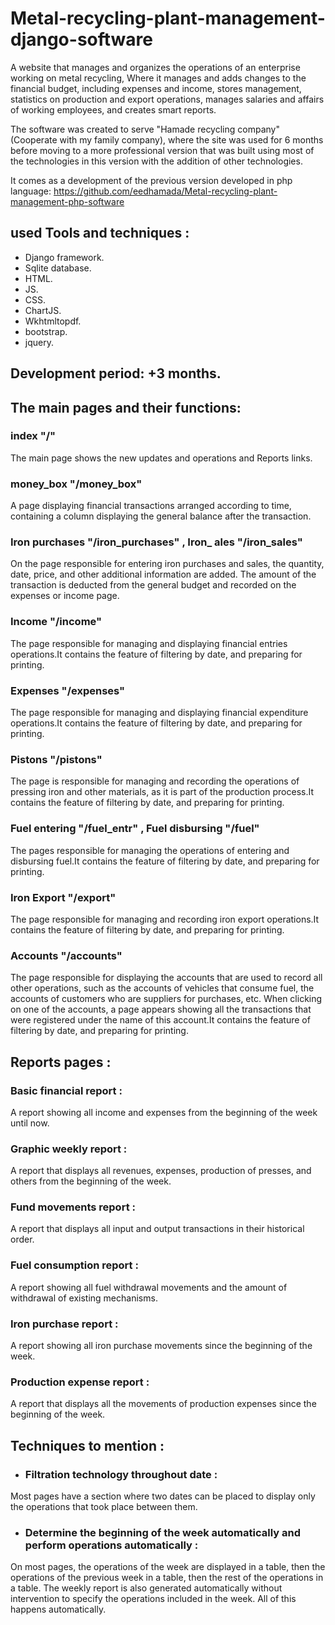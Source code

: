 # Metal-recycling-plant-management-django-software
A website that manages and organizes the operations of an enterprise working on metal recycling, Where it manages and adds changes to the financial budget, including expenses and income, stores management, statistics on production and export operations, manages salaries and affairs of working employees, and creates smart reports.


The software was created to serve  "Hamade recycling company" (Cooperate with my family company), where the site was used for 6 months before moving to a more professional version that was built using most of the technologies in this version with the addition of other technologies.

It comes as a development of the previous version developed in php language:
  https://github.com/eedhamada/Metal-recycling-plant-management-php-software

## used Tools and techniques :
- Django framework.
- Sqlite database.
- HTML.
- JS.
- CSS.
- ChartJS.
- Wkhtmltopdf.
- bootstrap.
- jquery.

## Development period: +3 months.

## The main pages and their functions:

### index "/"
The main page shows the new updates and operations and Reports links.

### money_box "/money_box"
A page displaying financial transactions arranged according to time, containing a column displaying the general balance after the transaction.

### Iron purchases "/iron_purchases" , Iron_ ales "/iron_sales"
On the page responsible for entering iron purchases and sales, the quantity, date, price, and other additional information are added. The amount of the transaction is deducted from the general budget and recorded on the expenses or income page.

### Income "/income"
The page responsible for managing and displaying financial entries operations.It contains the feature of filtering by date, and preparing for printing.

### Expenses "/expenses"
The page responsible for managing and displaying financial expenditure operations.It contains the feature of filtering by date, and preparing for printing.

### Pistons "/pistons"
The page is responsible for managing and recording the operations of pressing iron and other materials, as it is part of the production process.It contains the feature of filtering by date, and preparing for printing.

### Fuel entering "/fuel_entr" , Fuel disbursing "/fuel"
The pages responsible for managing the operations of entering and disbursing fuel.It contains the feature of filtering by date, and preparing for printing.

### Iron Export "/export"
The page responsible for managing and recording iron export operations.It contains the feature of filtering by date, and preparing for printing.

### Accounts "/accounts"
The page responsible for displaying the accounts that are used to record all other operations, such as the accounts of vehicles that consume fuel, the accounts of customers who are suppliers for purchases, etc. When clicking on one of the accounts, a page appears showing all the transactions that were registered under the name of this account.It contains the feature of filtering by date, and preparing for printing.

## Reports pages :

### Basic financial report :
A report showing all income and expenses from the beginning of the week until now.

### Graphic weekly report :
A report that displays all revenues, expenses, production of presses, and others from the beginning of the week.

### Fund movements report :
A report that displays all input and output transactions in their historical order.

### Fuel consumption report :
A report showing all fuel withdrawal movements and the amount of withdrawal of existing mechanisms.

### Iron purchase report :
A report showing all iron purchase movements since the beginning of the week.

### Production expense report :
A report that displays all the movements of production expenses since the beginning of the week.

## Techniques to mention :
 - ### Filtration technology throughout date :
 Most pages have a section where two dates can be placed to display only the operations that took place between them.
 - ### Determine the beginning of the week automatically and perform operations automatically :
On most pages, the operations of the week are displayed in a table, then the operations of the previous week in a table, then the rest of the operations in a table. The weekly report is also generated automatically without intervention to specify the operations included in the week. All of this happens automatically.
